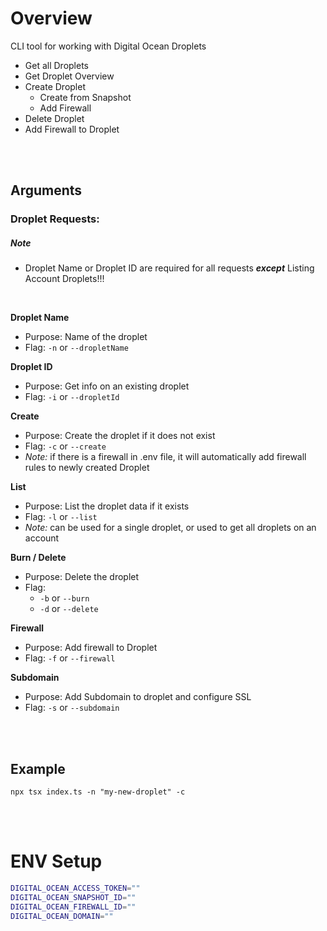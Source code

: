 # Overview

CLI tool for working with Digital Ocean Droplets

- Get all Droplets
- Get Droplet Overview
- Create Droplet
  - Create from Snapshot
  - Add Firewall
- Delete Droplet
- Add Firewall to Droplet

<br>
<br>

## Arguments

### Droplet Requests:

##### _Note_

- Droplet Name or Droplet ID are required for all requests **_except_** Listing Account Droplets!!!

<br>

**Droplet Name**

- Purpose: Name of the droplet
- Flag: `-n` or `--dropletName`

**Droplet ID**

- Purpose: Get info on an existing droplet
- Flag: `-i` or `--dropletId`

**Create**

- Purpose: Create the droplet if it does not exist
- Flag: `-c` or `--create`
- _Note:_ if there is a firewall in .env file, it will automatically add firewall rules to newly created Droplet

**List**

- Purpose: List the droplet data if it exists
- Flag: `-l` or `--list`
- _Note:_ can be used for a single droplet, or used to get all droplets on an account

**Burn / Delete**

- Purpose: Delete the droplet
- Flag:
  - `-b` or `--burn`
  - `-d` or `--delete`

**Firewall**

- Purpose: Add firewall to Droplet
- Flag: `-f` or `--firewall`

**Subdomain**

- Purpose: Add Subdomain to droplet and configure SSL
- Flag: `-s` or `--subdomain`

<br>
<br>

## Example

`npx tsx index.ts -n "my-new-droplet" -c`

<br>
<br>

# ENV Setup

```bash
DIGITAL_OCEAN_ACCESS_TOKEN=""
DIGITAL_OCEAN_SNAPSHOT_ID=""
DIGITAL_OCEAN_FIREWALL_ID=""
DIGITAL_OCEAN_DOMAIN=""
```
